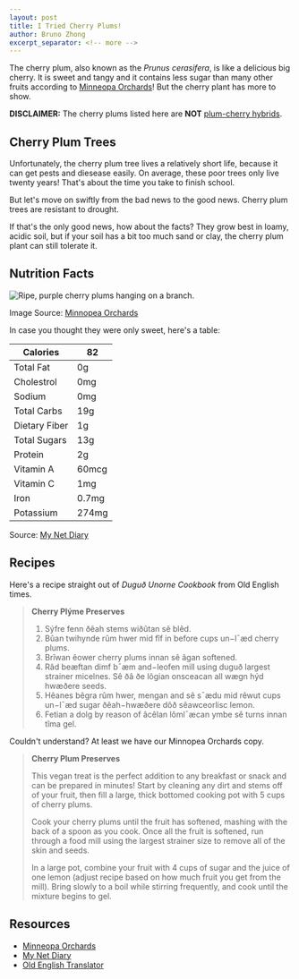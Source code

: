 ```yaml
---
layout: post
title: I Tried Cherry Plums!
author: Bruno Zhong
excerpt_separator: <!-- more -->
---
```


The cherry plum, also known as the *Prunus cerasifera*, is like a delicious big cherry. It is sweet and tangy and it contains less sugar than many other fruits according to [Minneopa Orchards](https://minnetonkaorchards.com/cherry-plums/)! But the cherry plant has more to show.

**DISCLAIMER:** The cherry plums listed here are **NOT** [plum-cherry hybrids](https://en.wikipedia.org/wiki/Plum-cherry_hybrid).

<!-- more -->

## Cherry Plum Trees

Unfortunately, the cherry plum tree lives a relatively short life, because it can get pests and diesease easily. On average, these poor trees only live twenty years! That's about the time you take to finish school.

But let's move on swiftly from the bad news to the good news. Cherry plum trees are resistant to drought.

If that's the only good news, how about the facts? They grow best in loamy, acidic soil, but if your soil has a bit too much sand or clay, the cherry plum plant can still tolerate it.

## Nutrition Facts

![Ripe, purple cherry plums hanging on a branch.](https://github.com/Brunozhon/bruno-news/assets/69879040/5dad0ff8-b917-49ab-9489-e0df9b1587fd)

Image Source: [Minnopea Orchards](https://minnetonkaorchards.com/cherry-plums/)

In case you thought they were only sweet, here's a table:

**Calories** | **82** 
---|---
Total Fat | 0g
Cholestrol | 0mg
Sodium | 0mg
Total Carbs | 19g 
Dietary Fiber | 1g
Total Sugars | 13g
Protein | 2g
Vitamin A | 60mcg
Vitamin C | 1mg
Iron | 0.7mg
Potassium | 274mg

Source: [My Net Diary](https://www.mynetdiary.com/food/calories-in-cherry-plum-by-verry-serving-22746499-0.html)

## Recipes

Here's a recipe straight out of *Duguð Unorne Cookbook* from Old English times.

> **Cherry Plýme Preserves**
>
> 1. Sýfre fenn ðêah stems wiðûtan sê blêd.
> 2. Bûan twihynde rûm hwer mid fîf in before cups un−l¯æd cherry plums.
> 3. Brîwan êower cherry plums innan sê âgan softened.
> 4. Râd beæftan dimf b¯æm and−leofen mill using duguð largest strainer micelnes. Sê ðâ ðe lôgian onsceacan all wægn hýd hwæðere seeds.
> 5. Hêanes bêgra rûm hwer, mengan and sê s¯ædu mid rêwut cups un−l¯æd sugar ðêah−hwæðere dôð sêawceorlisc lemon.
> 6. Fetian a dolg by reason of âcêlan lôml¯æcan ymbe sê turns innan tîma gel.

Couldn't understand? At least we have our Minnopea Orchards copy.

> **Cherry Plum Preserves**
>
> This vegan treat is the perfect addition to any breakfast or snack and can be prepared in minutes! Start by cleaning any dirt and stems off of your fruit, then fill a large, thick bottomed cooking pot with 5 cups of cherry plums.
>
> Cook your cherry plums until the fruit has softened, mashing with the back of a spoon as you cook. Once all the fruit is softened, run through a food mill using the largest strainer size to remove all of the skin and seeds.
>
> In a large pot, combine your fruit with 4 cups of sugar and the juice of one lemon (adjust recipe based on how much fruit you get from the mill). Bring slowly to a boil while stirring frequently, and cook until the mixture begins to gel.


## Resources

- [Minneopa Orchards](https://minnetonkaorchards.com/cherry-plums/)
- [My Net Diary](https://www.mynetdiary.com/food/calories-in-cherry-plum-by-verry-serving-22746499-0.html)
- [Old English Translator](https://lingojam.com/OldEnglishTranslator)

